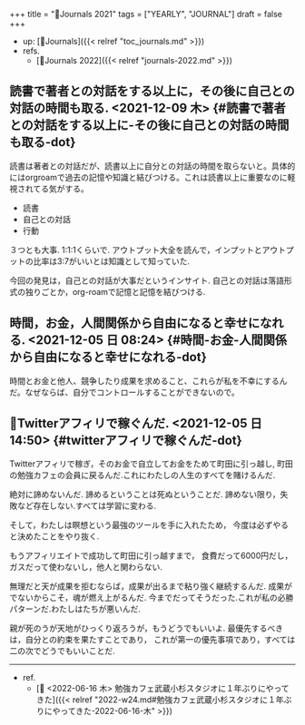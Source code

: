 +++
title = "📅Journals 2021"
tags = ["YEARLY", "JOURNAL"]
draft = false
+++

-   up: [📂Journals]({{< relref "toc_journals.md" >}})
-   refs.
    -   [📅Journals 2022]({{< relref "journals-2022.md" >}})


## 読書で著者との対話をする以上に，その後に自己との対話の時間も取る. <span class="timestamp-wrapper"><span class="timestamp">&lt;2021-12-09 木&gt;</span></span> {#読書で著者との対話をする以上に-その後に自己との対話の時間も取る-dot}

読書は著者との対話だが、読書以上に自分との対話の時間を取らないと。具体的にはorgroamで過去の記憶や知識と結びつける。これは読書以上に重要なのに軽視されてる気がする。

-   読書
-   自己との対話
-   行動

３つとも大事. 1:1:1くらいで. アウトプット大全を読んで，インプットとアウトプットの比率は3:7がいいとは知識として知っていた.

今回の発見は，自己との対話が大事だというインサイト. 自己との対話は落語形式の独りごとか，org-roamで記憶と記憶を結びつける.


## 時間，お金，人間関係から自由になると幸せになれる. <span class="timestamp-wrapper"><span class="timestamp">&lt;2021-12-05 日 08:24&gt;</span></span> {#時間-お金-人間関係から自由になると幸せになれる-dot}

時間とお金と他人、競争したり成果を求めること、これらが私を不幸にするんだ。なぜならば、自分でコントロールすることができないので。


## 💭Twitterアフィリで稼ぐんだ. <span class="timestamp-wrapper"><span class="timestamp">&lt;2021-12-05 日 14:50&gt;</span></span> {#twitterアフィリで稼ぐんだ-dot}

Twitterアフィリで稼ぎ，そのお金で自立してお金をためて町田に引っ越し, 町田の勉強カフェの会員に戻るんだ.これにわたしの人生のすべてを賭けるんだ.

絶対に諦めないんだ. 諦めるということは死ぬということだ. 諦めない限り，失敗など存在しない.すべては学習に変わる.

そして，わたしは瞑想という最強のツールを手に入れたため， 今度は必ずやると決めたことをやり抜く.

もうアフィリエイトで成功して町田に引っ越すまで， 食費だって6000円だし，ガスだって使わないし，他人と関わらない.

無理だと天が成果を拒むならば，成果が出るまで粘り強く継続するんだ. 成果がでないからこそ，魂が燃え上がるんだ. 今までだってそうだった.これが私の必勝パターンだ.わたしはたちが悪いんだ.

親が死のうが天地がひっくり返ろうが，もうどうでもいいよ. 最優先するべきは，自分との約束を果たすことであり， これが第一の優先事項であり，すべては二の次でどうでもいいことだ.

---

-   ref.
    -   [💭 <2022-06-16 木> 勉強カフェ武蔵小杉スタジオに１年ぶりにやってきた]({{< relref "2022-w24.md#勉強カフェ武蔵小杉スタジオに１年ぶりにやってきた-2022-06-16-木" >}})
